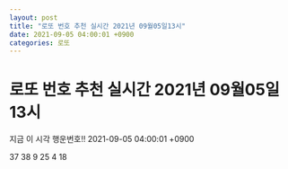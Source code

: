 ```yaml
---
layout: post
title: "로또 번호 추천 실시간 2021년 09월05일13시"
date: 2021-09-05 04:00:01 +0900
categories: 로또
---
```


# 로또 번호 추천 실시간 2021년 09월05일13시

지금 이 시각 행운번호!! 2021-09-05 04:00:01 +0900

 37  38  9  25  4  18 

